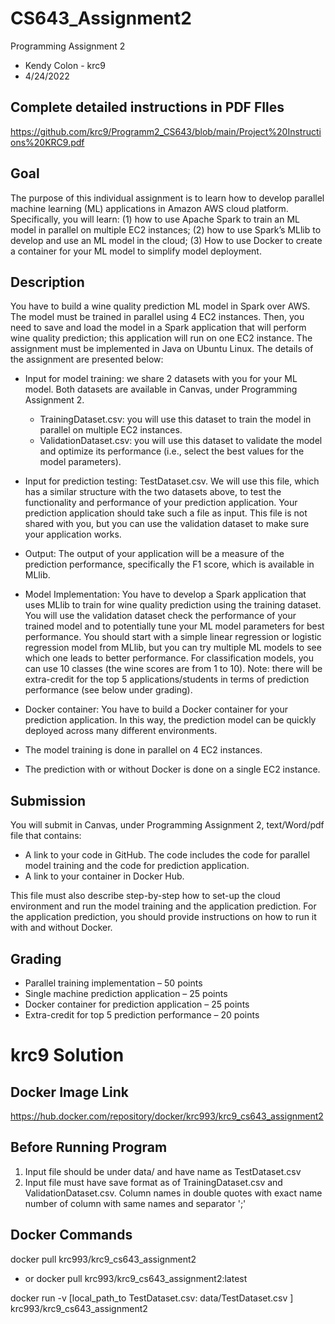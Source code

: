 # CS643_Assignment2
Programming Assignment 2
- Kendy Colon - krc9
- 4/24/2022
## Complete detailed instructions in PDF FIles
https://github.com/krc9/Programm2_CS643/blob/main/Project%20Instructions%20KRC9.pdf

## Goal
The purpose of this individual assignment is to learn how to develop parallel machine learning (ML)
applications in Amazon AWS cloud platform. Specifically, you will learn: (1) how to use Apache Spark to
train an ML model in parallel on multiple EC2 instances; (2) how to use Spark’s MLlib to develop and use
an ML model in the cloud; (3) How to use Docker to create a container for your ML model to simplify
model deployment.

## Description
 You have to build a wine quality prediction ML model in Spark over AWS. The model must
be trained in parallel using 4 EC2 instances. Then, you need to save and load the model in a Spark
application that will perform wine quality prediction; this application will run on one EC2 instance. The
assignment must be implemented in Java on Ubuntu Linux. The details of the assignment are presented
below:

- Input for model training: we share 2 datasets with you for your ML model. Both datasets are
available in Canvas, under Programming Assignment 2.
  - TrainingDataset.csv: you will use this dataset to train the model in parallel on multiple EC2
instances.
  - ValidationDataset.csv: you will use this dataset to validate the model and optimize its
performance (i.e., select the best values for the model parameters).
- Input for prediction testing: TestDataset.csv. We will use this file, which has a similar structure
with the two datasets above, to test the functionality and performance of your prediction
application. Your prediction application should take such a file as input. This file is not shared with
you, but you can use the validation dataset to make sure your application works.

- Output: The output of your application will be a measure of the prediction performance, specifically
the F1 score, which is available in MLlib.

- Model Implementation: You have to develop a Spark application that uses MLlib to train for wine
quality prediction using the training dataset. You will use the validation dataset check the
performance of your trained model and to potentially tune your ML model parameters for best
performance. You should start with a simple linear regression or logistic regression model from
MLlib, but you can try multiple ML models to see which one leads to better performance. For
classification models, you can use 10 classes (the wine scores are from 1 to 10). Note: there will be
extra-credit for the top 5 applications/students in terms of prediction performance (see below under
grading).

- Docker container: You have to build a Docker container for your prediction application. In this
way, the prediction model can be quickly deployed across many different environments.
- The model training is done in parallel on 4 EC2 instances.
- The prediction with or without Docker is done on a single EC2 instance.

## Submission
 You will submit in Canvas, under Programming Assignment 2, text/Word/pdf file that
contains:
  - A link to your code in GitHub. The code includes the code for parallel model training and the code
for prediction application.
  - A link to your container in Docker Hub. 


This file must also describe step-by-step how to set-up the cloud environment and run the model training
and the application prediction. For the application prediction, you should provide instructions on how to
run it with and without Docker. 

## Grading
- Parallel training implementation – 50 points
- Single machine prediction application – 25 points
- Docker container for prediction application – 25 points
- Extra-credit for top 5 prediction performance – 20 points


# krc9 Solution

## Docker Image Link

https://hub.docker.com/repository/docker/krc993/krc9_cs643_assignment2

## Before Running Program
1) Input file should be under data/ and have name as TestDataset.csv
2) Input file must have save format as of TrainingDataset.csv and ValidationDataset.csv. Column names in double quotes with exact name number of column with same names and separator ';'

## Docker Commands

docker pull krc993/krc9_cs643_assignment2
- or 
docker pull krc993/krc9_cs643_assignment2:latest

docker run -v [local_path_to TestDataset.csv: data/TestDataset.csv ] krc993/krc9_cs643_assignment2

